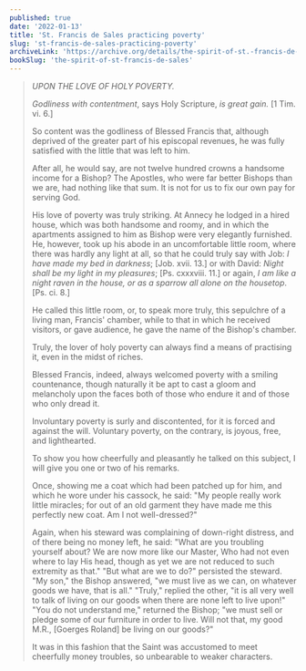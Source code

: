 ```yaml
---
published: true
date: '2022-01-13'
title: 'St. Francis de Sales practicing poverty'
slug: 'st-francis-de-sales-practicing-poverty'
archiveLink: 'https://archive.org/details/the-spirit-of-st.-francis-de-sales/page/129?view=theater'
bookSlug: 'the-spirit-of-st-francis-de-sales'
---
```


> *UPON THE LOVE OF HOLY POVERTY.*
> 
> *Godliness with contentment*, says Holy Scripture, *is great gain.* [1 Tim. vi. 6.]
> 
> So content was the godliness of Blessed Francis that, although deprived of the greater part of his episcopal revenues, he was fully satisfied with the little that was left to him.
> 
> After all, he would say, are not twelve hundred crowns a handsome income for a Bishop? The Apostles, who were far better Bishops than we are, had nothing like that sum. It is not for us to fix our own pay for serving God.
> 
> His love of poverty was truly striking. At Annecy he lodged in a hired house, which was both handsome and roomy, and in which the apartments assigned to him as Bishop were very elegantly furnished. He, however, took up his abode in an uncomfortable little room, where there was hardly any light at all, so that he could truly say with Job: *I have made my bed in darkness*; [Job. xvii. 13.] or with David: *Night shall be my light in my pleasures*; [Ps. cxxxviii. 11.] or again, *I am like a night raven in the house, or as a sparrow all alone on the housetop*. [Ps. ci. 8.]
> 
> He called this little room, or, to speak more truly, this sepulchre of a living man, Francis' chamber, while to that in which he received visitors, or gave audience, he gave the name of the Bishop's chamber.
> 
> Truly, the lover of holy poverty can always find a means of practising it, even in the midst of riches.
> 
> Blessed Francis, indeed, always welcomed poverty with a smiling countenance, though naturally it be apt to cast a gloom and melancholy upon the faces both of those who endure it and of those who only dread it.
> 
> Involuntary poverty is surly and discontented, for it is forced and against the will. Voluntary poverty, on the contrary, is joyous, free, and lighthearted.
> 
> To show you how cheerfully and pleasantly he talked on this subject, I will give you one or two of his remarks.
> 
> Once, showing me a coat which had been patched up for him, and which he wore under his cassock, he said: "My people really work little miracles; for out of an old garment they have made me this perfectly new coat. Am I not well-dressed?"
> 
> Again, when his steward was complaining of down-right distress, and of there being no money left, he said: "What are you troubling yourself about? We are now more like our Master, Who had not even where to lay His head, though as yet we are not reduced to such extremity as that." "But what are we to do?" persisted the steward. "My son," the Bishop answered, "we must live as we can, on whatever goods we have, that is all." "Truly," replied the other, "it is all very well to talk of living on our goods when there are none left to live upon!" "You do not understand me," returned the Bishop; "we must sell or pledge some of our furniture in order to live. Will not that, my good M.R., [Goerges Roland] be living on our goods?"
> 
> It was in this fashion that the Saint was accustomed to meet cheerfully money troubles, so unbearable to weaker characters.
